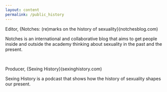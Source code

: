 ```yaml
---
layout: content
permalink: /public_history
---
```


Editor, {Notches: (re)marks on the history of sexuality}(notchesblog.com)

Notches is an international and collaborative blog that aims to get people inside and outside the academy thinking about sexuality in the past and the present. 

<br>

Producer, {Sexing History}(sexinghistory.com)

Sexing History is a podcast that shows how the history of sexuality shapes our present.  
